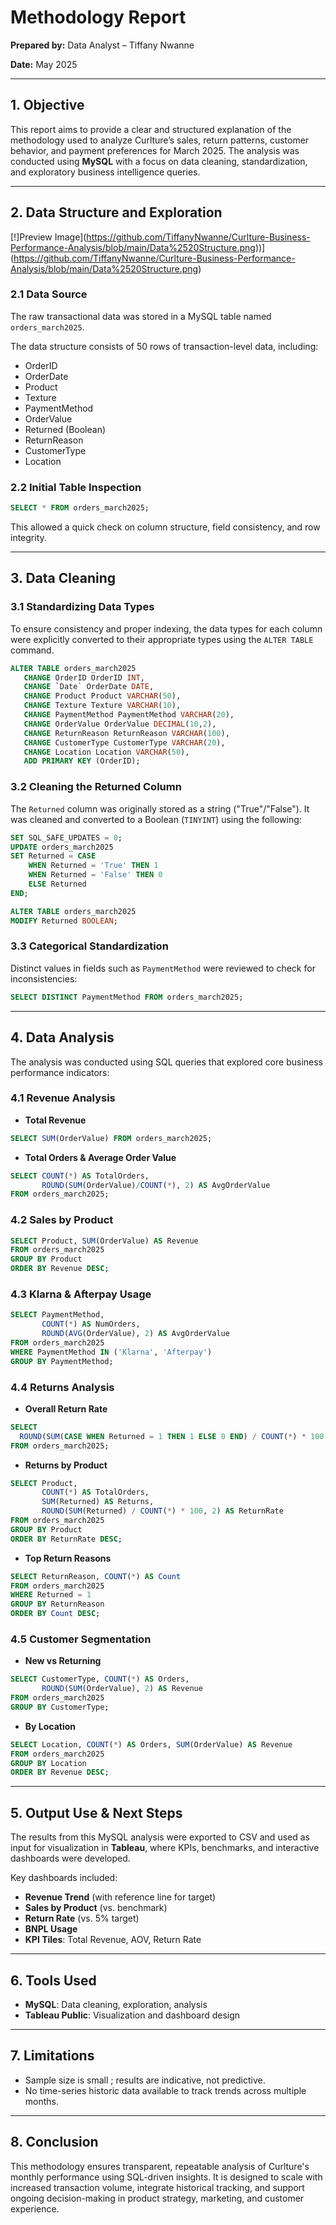 # Methodology Report

**Prepared by:** Data Analyst – Tiffany Nwanne

**Date:** May 2025

---

## **1. Objective**

This report aims to provide a clear and structured explanation of the methodology used to analyze Curlture’s sales, return patterns, customer behavior, and payment preferences for March 2025. The analysis was conducted using **MySQL** with a focus on data cleaning, standardization, and exploratory business intelligence queries.

---

## **2. Data Structure and Exploration**
[!]Preview Image](https://github.com/TiffanyNwanne/Curlture-Business-Performance-Analysis/blob/main/Data%2520Structure.png))](https://github.com/TiffanyNwanne/Curlture-Business-Performance-Analysis/blob/main/Data%2520Structure.png)
### **2.1 Data Source**

The raw transactional data was stored in a MySQL table named `orders_march2025`.

The data structure consists of 50 rows of transaction-level data, including:

- OrderID
- OrderDate
- Product
- Texture
- PaymentMethod
- OrderValue
- Returned (Boolean)
- ReturnReason
- CustomerType
- Location

### **2.2 Initial Table Inspection**

```sql
SELECT * FROM orders_march2025;
```

This allowed a quick check on column structure, field consistency, and row integrity.

---

## **3. Data Cleaning**

### **3.1 Standardizing Data Types**

To ensure consistency and proper indexing, the data types for each column were explicitly converted to their appropriate types using the `ALTER TABLE` command.

```sql
ALTER TABLE orders_march2025
   CHANGE OrderID OrderID INT,
   CHANGE `Date` OrderDate DATE,
   CHANGE Product Product VARCHAR(50),
   CHANGE Texture Texture VARCHAR(10),
   CHANGE PaymentMethod PaymentMethod VARCHAR(20),
   CHANGE OrderValue OrderValue DECIMAL(10,2),
   CHANGE ReturnReason ReturnReason VARCHAR(100),
   CHANGE CustomerType CustomerType VARCHAR(20),
   CHANGE Location Location VARCHAR(50),
   ADD PRIMARY KEY (OrderID);
```

### **3.2 Cleaning the Returned Column**

The `Returned` column was originally stored as a string ("True"/"False"). It was cleaned and converted to a Boolean (`TINYINT`) using the following:

```sql
SET SQL_SAFE_UPDATES = 0;
UPDATE orders_march2025
SET Returned = CASE
    WHEN Returned = 'True' THEN 1
    WHEN Returned = 'False' THEN 0
    ELSE Returned
END;

ALTER TABLE orders_march2025
MODIFY Returned BOOLEAN;
```

### **3.3 Categorical Standardization**

Distinct values in fields such as `PaymentMethod` were reviewed to check for inconsistencies:

```sql
SELECT DISTINCT PaymentMethod FROM orders_march2025;
```

---

## **4. Data Analysis**

The analysis was conducted using SQL queries that explored core business performance indicators:

### **4.1 Revenue Analysis**

- **Total Revenue**

```sql
SELECT SUM(OrderValue) FROM orders_march2025;
```

- **Total Orders & Average Order Value**

```sql
SELECT COUNT(*) AS TotalOrders,
       ROUND(SUM(OrderValue)/COUNT(*), 2) AS AvgOrderValue
FROM orders_march2025;
```

### **4.2 Sales by Product**

```sql
SELECT Product, SUM(OrderValue) AS Revenue
FROM orders_march2025
GROUP BY Product
ORDER BY Revenue DESC;
```

### **4.3 Klarna & Afterpay Usage**

```sql
SELECT PaymentMethod,
       COUNT(*) AS NumOrders,
       ROUND(AVG(OrderValue), 2) AS AvgOrderValue
FROM orders_march2025
WHERE PaymentMethod IN ('Klarna', 'Afterpay')
GROUP BY PaymentMethod;
```

### **4.4 Returns Analysis**

- **Overall Return Rate**

```sql
SELECT
  ROUND(SUM(CASE WHEN Returned = 1 THEN 1 ELSE 0 END) / COUNT(*) * 100, 2) AS ReturnRate
FROM orders_march2025;
```

- **Returns by Product**

```sql
SELECT Product,
       COUNT(*) AS TotalOrders,
       SUM(Returned) AS Returns,
       ROUND(SUM(Returned) / COUNT(*) * 100, 2) AS ReturnRate
FROM orders_march2025
GROUP BY Product
ORDER BY ReturnRate DESC;
```

- **Top Return Reasons**

```sql
SELECT ReturnReason, COUNT(*) AS Count
FROM orders_march2025
WHERE Returned = 1
GROUP BY ReturnReason
ORDER BY Count DESC;
```

### **4.5 Customer Segmentation**

- **New vs Returning**

```sql
SELECT CustomerType, COUNT(*) AS Orders,
       ROUND(SUM(OrderValue), 2) AS Revenue
FROM orders_march2025
GROUP BY CustomerType;
```

- **By Location**

```sql
SELECT Location, COUNT(*) AS Orders, SUM(OrderValue) AS Revenue
FROM orders_march2025
GROUP BY Location
ORDER BY Revenue DESC;
```

---

## **5. Output Use & Next Steps**

The results from this MySQL analysis were exported to CSV and used as input for visualization in **Tableau**, where KPIs, benchmarks, and interactive dashboards were developed.

Key dashboards included:

- **Revenue Trend** (with reference line for target)
- **Sales by Product** (vs. benchmark)
- **Return Rate** (vs. 5% target)
- **BNPL Usage**
- **KPI Tiles**: Total Revenue, AOV, Return Rate

---

## **6. Tools Used**

- **MySQL**: Data cleaning, exploration, analysis
- **Tableau Public**: Visualization and dashboard design

---

## **7. Limitations**

- Sample size is small ; results are indicative, not predictive.
- No time-series historic data available to track trends across multiple months.

---

## **8. Conclusion**

This methodology ensures transparent, repeatable analysis of Curlture's monthly performance using SQL-driven insights. It is designed to scale with increased transaction volume, integrate historical tracking, and support ongoing decision-making in product strategy, marketing, and customer experience.